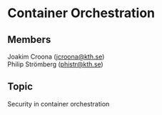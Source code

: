 # Container Orchestration

## Members
Joakim Croona (jcroona@kth.se)<br>
Philip Strömberg (phistr@kth.se)

## Topic
Security in container orchestration
